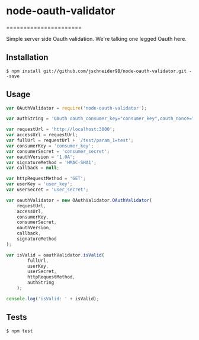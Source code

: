 # node-oauth-validator
======================

Simple server side Oauth validation. We're talking one legged Oauth here.

## Installation

    $ npm install git://github.com/jschneider98/node-oauth-validator.git --save

## Usage

```javascript
var OAuthValidator = require('node-oauth-validator');

var authString = 'OAuth oauth_consumer_key="consumer_key",oauth_nonce="8OBpuvFSRwgdU7Q0oFkqa13XwGfGMXym",oauth_signature_method="HMAC-SHA1",oauth_timestamp="1452891729",oauth_token="user_key",oauth_version="1.0A",oauth_signature="Qp6Q5fp2fJ6Y6SelcPGGK%2Fs%2FluI%3D"'

var requestUrl = 'http://localhost:3000';
var accessUrl = requestUrl;
var fullUrl = requestUrl + '/test/param_1=test';
var consumerKey = 'consumer_key';
var consumerSecret = 'consumer_secret';
var oauthVersion = '1.0A';
var signatureMethod = 'HMAC-SHA1';
var callback = null;

var httpRequestMethod = 'GET';
var userKey = 'user_key';
var userSecret = 'user_secret';

var oauthValidator = new OAuthValidator.OAuthValidator(
    requestUrl,
    accessUrl,
    consumerKey,
    consumerSecret,
    oauthVersion,
    callback,
    signatureMethod
);

var isValid = oauthValidator.isValid(
        fullUrl,
        userKey,
        userSecret,
        httpRequestMethod,
        authString
    );

console.log('isValid: ' + isValid);

```

## Tests

    $ npm test